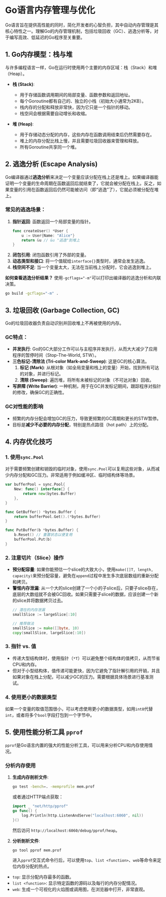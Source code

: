 # Go语言内存管理与优化

Go语言旨在提供高性能的同时，简化开发者的心智负担，其中自动内存管理是其核心特性之一。理解Go的内存管理机制，包括垃圾回收（GC）、逃逸分析等，对于编写高效、低延迟的Go程序至关重要。

## 1. Go内存模型：栈与堆

与许多编程语言一样，Go在运行时使用两个主要的内存区域：栈（Stack）和堆（Heap）。

- **栈 (Stack)**:
  - 用于存储函数调用期间的局部变量、函数参数和返回地址。
  - 每个Goroutine都有自己的、独立的小栈（初始大小通常为2KB）。
  - 栈内存的分配和释放非常快，因为它只是一个指针的移动。
  - 栈空间会根据需要自动增长和收缩。

- **堆 (Heap)**:
  - 用于存储动态分配的内存，这些内存在函数调用结束后仍然需要存在。
  - 堆上的内存分配比栈上慢，并且需要垃圾回收器来管理和释放。
  - 所有Goroutine共享同一个堆。

## 2. 逃逸分析 (Escape Analysis)

Go编译器通过**逃逸分析**来决定一个变量应该分配在栈上还是堆上。如果编译器能证明一个变量的生命周期在函数返回后就结束了，它就会被分配在栈上。反之，如果变量的引用在函数返回后仍然可能被访问（即“逃逸”了），它就必须被分配在堆上。

### 常见的逃逸场景：
1. **指针返回**: 函数返回一个局部变量的指针。
   ```go
   func createUser() *User {
       u := User{Name: "Alice"}
       return &u // &u "逃逸"到堆上
   }
   ```
2. **闭包引用**: 闭包函数引用了外部的变量。
3. **动态类型和接口**: 将一个值赋给`interface{}`类型时，通常会发生逃逸。
4. **栈空间不足**: 当一个变量太大，无法在当前栈上分配时，它会逃逸到堆上。

**如何查看逃逸分析结果？**
使用`-gcflags="-m"`可以打印出编译器的逃逸分析和内联决策。
```bash
go build -gcflags="-m" .
```

## 3. 垃圾回收 (Garbage Collection, GC)

Go的垃圾回收器负责自动识别并回收堆上不再被使用的内存。

### GC特点：
- **并发执行**: Go的GC大部分工作可以与主程序并发执行，从而大大减少了应用程序的暂停时间（Stop-The-World, STW）。
- **三色标记-清除法 (Tri-color Mark-and-Sweep)**: 这是GC的核心算法。
  1.  **标记 (Mark)**: 从根对象（如全局变量和栈上的变量）开始，找到所有可达的对象，并进行标记。
  2.  **清除 (Sweep)**: 遍历堆，将所有未被标记的对象（不可达对象）回收。
- **写屏障 (Write Barrier)**: 一种机制，用于在GC并发标记期间，跟踪程序对指针的修改，确保GC的正确性。

### GC对性能的影响
- 频繁的内存分配会增加GC的压力，导致更频繁的GC周期和更长的STW暂停。
- 目标是**减少不必要的内存分配**，特别是热点路径（hot path）上的分配。

## 4. 内存优化技巧

### 1. 使用`sync.Pool`
对于需要频繁创建和销毁的临时对象，使用`sync.Pool`可以复用这些对象，从而减少内存分配和GC压力。非常适用于例如缓冲区、临时结构体等场景。

```go
var bufferPool = sync.Pool{
    New: func() interface{} {
        return new(bytes.Buffer)
    },
}

func GetBuffer() *bytes.Buffer {
    return bufferPool.Get().(*bytes.Buffer)
}

func PutBuffer(b *bytes.Buffer) {
    b.Reset() // 重置状态以便复用
    bufferPool.Put(b)
}
```

### 2. 注意切片（Slice）操作
- **预分配容量**: 如果你能预估一个slice的大致大小，使用`make([]T, length, capacity)`来预分配容量，避免在`append`过程中发生多次底层数组的重新分配和拷贝。
- **警惕内存泄漏**: 从一个大的slice创建了一个小的子slice后，只要子slice存在，底层的大数组就不会被GC回收。如果只需要子slice的数据，应该创建一个新的slice并将数据拷贝过去。
  ```go
  // 潜在的内存泄漏
  smallSlice := largeSlice[:10]
  
  // 推荐做法
  smallSlice := make([]byte, 10)
  copy(smallSlice, largeSlice[:10])
  ```

### 3. 指针 vs. 值
- 传递大型结构体时，使用指针（`*T`）可以避免整个结构体的值拷贝，从而节省CPU和内存。
- 但对于小型结构体，值传递可能更快，因为它避免了指针解引用的开销，并且如果对象在栈上分配，可以减少GC的压力。需要根据具体场景进行基准测试。

### 4. 使用更小的数据类型
如果一个变量的取值范围很小，可以考虑使用更小的数据类型，如用`int8`代替`int`，或者将多个`bool`字段打包到一个字节中。

## 5. 使用性能分析工具 `pprof`

`pprof`是Go语言内置的强大的性能分析工具，可以用来分析CPU和内存使用情况。

### 分析内存使用
1.  **生成内存剖析文件**:
    ```bash
    go test -bench=. -memprofile mem.prof
    ```
    或者通过HTTP端点获取：
    ```go
    import _ "net/http/pprof"
    go func() {
        log.Println(http.ListenAndServe("localhost:6060", nil))
    }()
    ```
    然后访问 `http://localhost:6060/debug/pprof/heap`。

2.  **分析剖析文件**:
    ```bash
    go tool pprof mem.prof
    ```
    进入`pprof`交互式命令行后，可以使用`top`、`list <function>`、`web`等命令来定位内存分配的热点。

- `top`: 显示分配内存最多的函数。
- `list <function>`: 显示特定函数的源码以及每行的内存分配情况。
- `web`: 生成一个可视化的火焰图或调用图，在浏览器中打开，非常直观。
